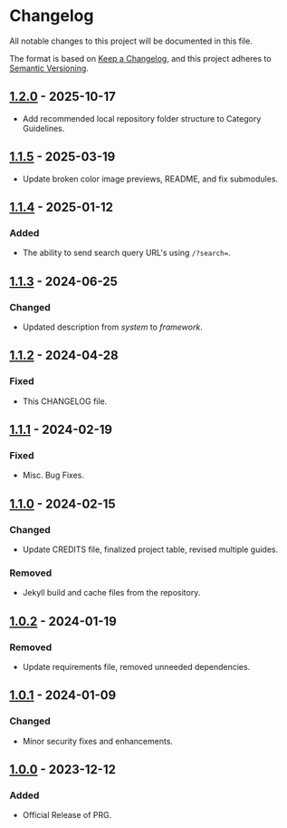 # Changelog

All notable changes to this project will be documented in this file.

The format is based on [Keep a Changelog](https://keepachangelog.com/en/1.1.0/),
and this project adheres to [Semantic Versioning](https://semver.org/spec/v2.0.0.html).

## [1.2.0] - 2025-10-17

- Add recommended local repository folder structure to Category Guidelines.


## [1.1.5] - 2025-03-19

- Update broken color image previews, README, and fix submodules.

## [1.1.4] - 2025-01-12

### Added

- The ability to send search query URL's using `/?search=`.

## [1.1.3] - 2024-06-25

### Changed

- Updated description from _system_ to _framework_.

## [1.1.2] - 2024-04-28

### Fixed

- This CHANGELOG file.

## [1.1.1] - 2024-02-19

### Fixed

- Misc. Bug Fixes.

## [1.1.0] - 2024-02-15

### Changed

- Update CREDITS file, finalized project table, revised multiple guides.

### Removed

- Jekyll build and cache files from the repository.

## [1.0.2] - 2024-01-19

### Removed

- Update requirements file, removed unneeded dependencies.

## [1.0.1] - 2024-01-09

### Changed

- Minor security fixes and enhancements.

## [1.0.0] - 2023-12-12

### Added

- Official Release of PRG.

[1.2.0]: https://github.com/scottgriv/PRG-Personal-Repository-Guidelines/compare/1.1.5...1.2.0
[1.1.5]: https://github.com/scottgriv/PRG-Personal-Repository-Guidelines/compare/1.1.4...1.1.5
[1.1.4]: https://github.com/scottgriv/PRG-Personal-Repository-Guidelines/compare/v1.1.3...1.1.4
[1.1.3]: https://github.com/scottgriv/PRG-Personal-Repository-Guidelines/compare/v1.1.2...v1.1.3
[1.1.2]: https://github.com/scottgriv/PRG-Personal-Repository-Guidelines/compare/v1.1.1...v1.1.2
[1.1.1]: https://github.com/scottgriv/PRG-Personal-Repository-Guidelines/compare/v1.1.0...v1.1.1
[1.1.0]: https://github.com/scottgriv/PRG-Personal-Repository-Guidelines/compare/v1.0.2...v1.1.0
[1.0.2]: https://github.com/scottgriv/PRG-Personal-Repository-Guidelines/compare/v1.0.1...v1.0.2
[1.0.1]: https://github.com/scottgriv/PRG-Personal-Repository-Guidelines/compare/v1.0.0...v1.0.1
[1.0.0]: https://github.com/scottgriv/PRG-Personal-Repository-Guidelines/releases/tag/v1.0.0
